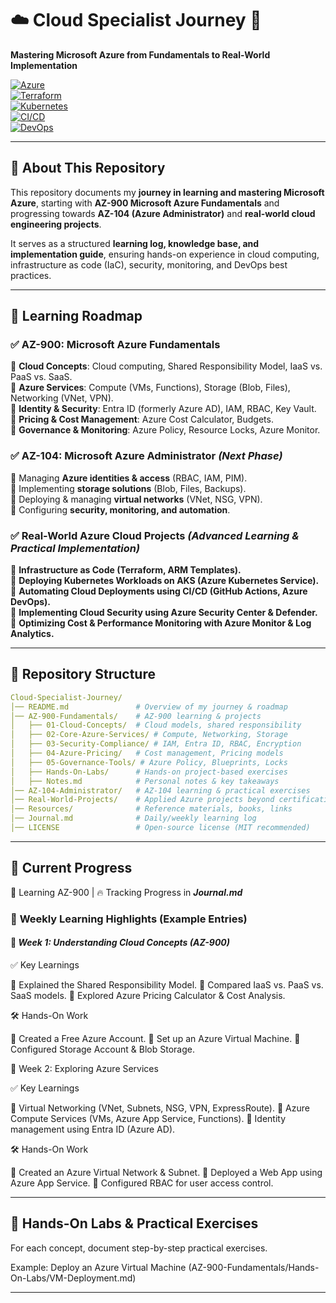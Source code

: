 # ☁️ **Cloud Specialist Journey** 🚀

**Mastering Microsoft Azure from Fundamentals to Real-World Implementation**  

[![Azure](https://img.shields.io/badge/Azure-0078D4?style=flat-square&logo=microsoftazure&logoColor=white)](https://azure.microsoft.com/)  
[![Terraform](https://img.shields.io/badge/Terraform-7B42BC?style=flat-square&logo=terraform&logoColor=white)](https://www.terraform.io/)  
[![Kubernetes](https://img.shields.io/badge/Kubernetes-326CE5?style=flat-square&logo=kubernetes&logoColor=white)](https://kubernetes.io/)  
[![CI/CD](https://img.shields.io/badge/GitHub%20Actions-2088FF?style=flat-square&logo=githubactions&logoColor=white)](https://github.com/features/actions)  
[![DevOps](https://img.shields.io/badge/DevOps-%23FCA121.svg?style=flat-square&logo=dev.to&logoColor=white)](https://azure.microsoft.com/en-us/solutions/devops/)  

---

## 📌 **About This Repository**

This repository documents my **journey in learning and mastering Microsoft Azure**, starting with **AZ-900 Microsoft Azure Fundamentals** and progressing towards **AZ-104 (Azure Administrator)** and **real-world cloud engineering projects**.  

It serves as a structured **learning log, knowledge base, and implementation guide**, ensuring hands-on experience in cloud computing, infrastructure as code (IaC), security, monitoring, and DevOps best practices.

---

## 📖 **Learning Roadmap**

### ✅ **AZ-900: Microsoft Azure Fundamentals**
🔹 **Cloud Concepts**: Cloud computing, Shared Responsibility Model, IaaS vs. PaaS vs. SaaS.  
🔹 **Azure Services**: Compute (VMs, Functions), Storage (Blob, Files), Networking (VNet, VPN).  
🔹 **Identity & Security**: Entra ID (formerly Azure AD), IAM, RBAC, Key Vault.  
🔹 **Pricing & Cost Management**: Azure Cost Calculator, Budgets.  
🔹 **Governance & Monitoring**: Azure Policy, Resource Locks, Azure Monitor.  

### ✅ **AZ-104: Microsoft Azure Administrator** *(Next Phase)*  
🔹 Managing **Azure identities & access** (RBAC, IAM, PIM).  
🔹 Implementing **storage solutions** (Blob, Files, Backups).  
🔹 Deploying & managing **virtual networks** (VNet, NSG, VPN).  
🔹 Configuring **security, monitoring, and automation**.  

### ✅ **Real-World Azure Cloud Projects** *(Advanced Learning & Practical Implementation)*  
🔹 **Infrastructure as Code (Terraform, ARM Templates).**  
🔹 **Deploying Kubernetes Workloads on AKS (Azure Kubernetes Service).**  
🔹 **Automating Cloud Deployments using CI/CD (GitHub Actions, Azure DevOps).**  
🔹 **Implementing Cloud Security using Azure Security Center & Defender.**  
🔹 **Optimizing Cost & Performance Monitoring with Azure Monitor & Log Analytics.**  

---

## 📂 **Repository Structure**

```yaml
Cloud-Specialist-Journey/
│── README.md               # Overview of my journey & roadmap  
│── AZ-900-Fundamentals/    # AZ-900 learning & projects  
│   ├── 01-Cloud-Concepts/  # Cloud models, shared responsibility  
│   ├── 02-Core-Azure-Services/ # Compute, Networking, Storage  
│   ├── 03-Security-Compliance/ # IAM, Entra ID, RBAC, Encryption  
│   ├── 04-Azure-Pricing/   # Cost management, Pricing models  
│   ├── 05-Governance-Tools/ # Azure Policy, Blueprints, Locks  
│   ├── Hands-On-Labs/      # Hands-on project-based exercises  
│   ├── Notes.md            # Personal notes & key takeaways  
│── AZ-104-Administrator/   # AZ-104 learning & practical exercises  
│── Real-World-Projects/    # Applied Azure projects beyond certification  
│── Resources/              # Reference materials, books, links  
│── Journal.md              # Daily/weekly learning log  
│── LICENSE                 # Open-source license (MIT recommended)  
```

---

## 🚀 **Current Progress**
📅 Learning AZ-900 | 🔥 Tracking Progress in ***Journal.md***

### 📖 **Weekly Learning Highlights (Example Entries)**

#### 📅 ***Week 1: Understanding Cloud Concepts (AZ-900)***

✅ Key Learnings

🔹 Explained the Shared Responsibility Model.
🔹 Compared IaaS vs. PaaS vs. SaaS models.
🔹 Explored Azure Pricing Calculator & Cost Analysis.

🛠️ Hands-On Work

🔹 Created a Free Azure Account.
🔹 Set up an Azure Virtual Machine.
🔹 Configured Storage Account & Blob Storage.

📅 Week 2: Exploring Azure Services

✅ Key Learnings

🔹 Virtual Networking (VNet, Subnets, NSG, VPN, ExpressRoute).
🔹 Azure Compute Services (VMs, Azure App Service, Functions).
🔹 Identity management using Entra ID (Azure AD).

🛠️ Hands-On Work

🔹 Created an Azure Virtual Network & Subnet.
🔹 Deployed a Web App using Azure App Service.
🔹 Configured RBAC for user access control.

---

## 🔬 **Hands-On Labs & Practical Exercises**
For each concept, document step-by-step practical exercises.

Example: Deploy an Azure Virtual Machine (AZ-900-Fundamentals/Hands-On-Labs/VM-Deployment.md)

---

